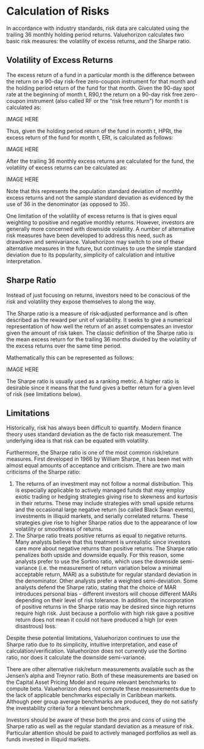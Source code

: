 # Calculation of Risks #

In accordance with industry standards, risk data are calculated using the trailing 36 monthly holding  period returns. Valuehorizon calculates two basic risk measures: the volatility of excess returns, and the Sharpe ratio.

## Volatility of Excess Returns ##

The excess return of a fund in a particular month is the difference between the return on a 90-day risk-free zero-coupon instrument for that month and the holding period return of the fund for that month. Given the 90-day spot rate at the beginning of month t, R90,t the return on a 90-day risk free zero-coupon instrument (also called RF or the “risk free return”) for month t is calculated as:

IMAGE HERE

Thus, given the holding period return of the fund in month t, HPRt, the excess return of the fund for month t, ERt, is calculated as follows:

IMAGE HERE

After the trailing 36 monthly excess returns are calculated for the fund, the volatility of excess returns can be calculated as:

IMAGE HERE

Note that this represents the population standard deviation of monthly excess returns and not the sample standard deviation as evidenced by the use of 36 in the denominator (as opposed to 35).

One limitation of the volatility of excess returns is that is gives equal weighting to positive and negative monthly returns. However, investors are generally more concerned with downside volatility. A number of alternative risk measures have been developed to address this need, such as drawdown and semivariance. Valuehorizon may switch to one of these alternative measures in the future, but continues to use the simple standard deviation due to its popularity, simplicity of calculation and intuitive interpretation.

## Sharpe Ratio ##

Instead of just focusing on returns, investors need to be conscious of the risk and volatility they expose themselves to along the way.

The Sharpe ratio is a measure of risk-adjusted performance and is often described as the reward per unit of variability. It seeks to give a numerical representation of how well the return of an asset compensates an investor given the amount of risk taken. The classic definition of the Sharpe ratio is the mean excess return for the trailing 36 months divided by the volatility of the excess returns over the same time period. 

Mathematically this can be represented as follows:

IMAGE HERE

The Sharpe ratio is usually used as a ranking metric. A higher ratio is desirable since it means that the fund gives a better return for a given level of risk (see limitations below).

## Limitations ##

Historically, risk has always been difficult to quantify. Modern finance theory uses standard deviation as the de facto risk measurement. The underlying idea is that risk can be equated with volatility.

Furthermore, the Sharpe ratio is one of the most common risk/return measures. First developed in 1966 by William Sharpe, it has been met with almost equal amounts of acceptance and criticism. There are two main criticisms of the Sharpe ratio:

1. The returns of an investment may not follow a normal distribution. This is especially applicable to actively managed funds that may employ exotic trading or hedging strategies giving rise to skewness and kurtosis in their returns. These may include strategies with small upside returns and the occasional large negative return (so called Black Swan events), investments in illiquid markets, and serially correlated returns. These strategies give rise to higher Sharpe ratios due to the appearance of low volatility or smoothness of returns.
2. The Sharpe ratio treats positive returns as equal to negative returns. Many analysts believe that this treatment is unrealistic since investors care more about negative returns than positive returns. The Sharpe ratio penalizes both upside and downside equally. For this reason, some analysts prefer to use the Sortino ratio, which uses the downside semi-variance (i.e. the measurement of return variation below a minimal acceptable return, MAR) as a substitute for regular standard deviation in the denominator. Other analysts prefer a weighted semi-deviation. Some analysts defend the Sharpe ratio, stating that the choice of MAR introduces personal bias - different investors will choose different MARs depending on their level of risk tolerance. In addition, the incorporation of positive returns in the Sharpe ratio may be desired since high returns require high risk. Just because a portfolio with high risk gave a positive return does not mean it could not have produced a high (or even disastrous) loss.

Despite these potential limitations, Valuehorizon continues to use the Sharpe ratio due to its simplicity, intuitive interpretation, and ease of calculation/verification. Valuehorizon does not currently use the Sortino ratio, nor does it calculate the downside semi-variance.

There are other alternative risk/return measurements available such as the Jensen’s alpha and Treynor ratio. Both of these measurements are based on the Capital Asset Pricing Model and require relevant benchmarks to compute beta. Valuehorizon does not compute these measurements due to the lack of applicable benchmarks especially in Caribbean markets. Although peer group average benchmarks are produced, they do not satisfy the investability criteria for a relevant benchmark.

Investors should be aware of these both the pros and cons of using the Sharpe ratio as well as the regular standard deviation as a measure of risk. Particular attention should be paid to actively managed portfolios as well as funds invested in illiquid markets.











































